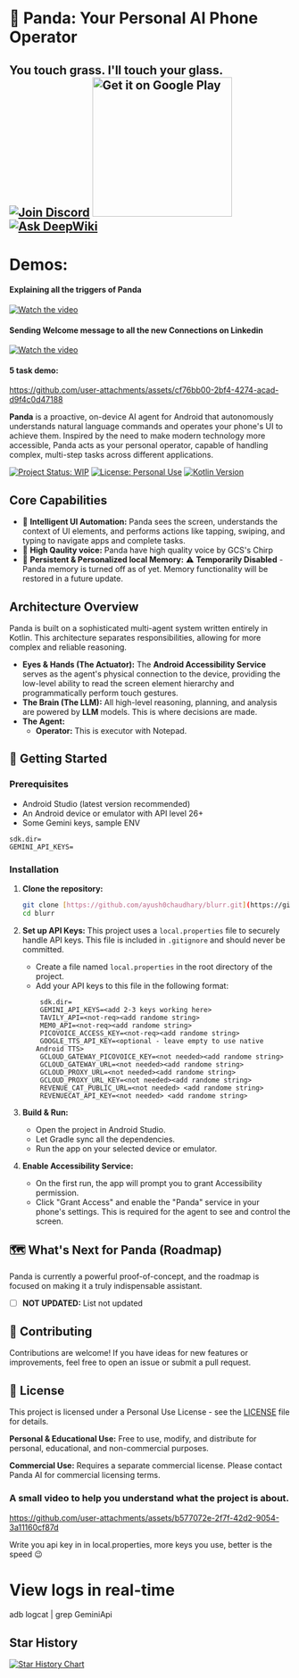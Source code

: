 # 🐼 Panda: Your Personal AI Phone Operator  
**You touch grass. I'll touch your glass.**  
[![Join Discord](https://img.shields.io/badge/Join%20Discord-5865F2?style=for-the-badge&logo=discord&logoColor=white)](https://discord.gg/b2hxFNXvWk)
<a href='https://play.google.com/store/apps/details?id=com.blurr.voice&hl=en_US&pcampaignid=pcampaignidMKT-Other-global-all-co-prtnr-py-PartBadge-Mar2515-1'><img alt='Get it on Google Play' src='https://play.google.com/intl/en_us/badges/static/images/badges/en_badge_web_generic.png' width=250/></a>
[![Ask DeepWiki](https://deepwiki.com/badge.svg)](https://deepwiki.com/Ayush0Chaudhary/blurr)
---

# Demos:

#### Explaining all the triggers of Panda
 [![Watch the video](https://img.youtube.com/vi/IDvuqmPyKZs/hqdefault.jpg)](https://www.youtube.com/embed/IDvuqmPyKZs)

#### Sending Welcome message to all the new Connections on Linkedin
 [![Watch the video](https://img.youtube.com/vi/JO_EWFYJJjA/hqdefault.jpg)](https://www.youtube.com/embed/JO_EWFYJJjA)

#### 5 task demo: 
https://github.com/user-attachments/assets/cf76bb00-2bf4-4274-acad-d9f4c0d47188


**Panda** is a proactive, on-device AI agent for Android that autonomously understands natural language commands and operates your phone's UI to achieve them. Inspired by the need to make modern technology more accessible, Panda acts as your personal operator, capable of handling complex, multi-step tasks across different applications.

[![Project Status: WIP](https://img.shields.io/badge/project%20status-wip-yellow.svg)](https://wip.vost.pt/)
[![License: Personal Use](https://img.shields.io/badge/License-Personal%20Use%20Only-red.svg)](./LICENSE)
[![Kotlin Version](https://img.shields.io/badge/Kotlin-1.9.22-7F52FF.svg?logo=kotlin)](https://kotlinlang.org)

## Core Capabilities

* 🧠 **Intelligent UI Automation:** Panda sees the screen, understands the context of UI elements, and performs actions like tapping, swiping, and typing to navigate apps and complete tasks.
* 📢 **High Qaulity voice:** Panda have high quality voice by GCS's Chirp  
* 💾 **Persistent & Personalized local Memory:** ⚠️ **Temporarily Disabled** - Panda memory is turned off as of yet. Memory functionality will be restored in a future update.

## Architecture Overview

Panda is built on a sophisticated multi-agent system written entirely in Kotlin. This architecture separates responsibilities, allowing for more complex and reliable reasoning.

* **Eyes & Hands (The Actuator):** The **Android Accessibility Service** serves as the agent's physical connection to the device, providing the low-level ability to read the screen element hierarchy and programmatically perform touch gestures.
* **The Brain (The LLM):** All high-level reasoning, planning, and analysis are powered by **LLM** models. This is where decisions are made.
* **The Agent:**
    * **Operator:** This is executor with Notepad.


## 🚀 Getting Started

### Prerequisites
* Android Studio (latest version recommended)
* An Android device or emulator with API level 26+
* Some Gemini keys, sample ENV
```
sdk.dir=
GEMINI_API_KEYS=
```

### Installation

1.  **Clone the repository:**
    ```bash
    git clone [https://github.com/ayush0chaudhary/blurr.git](https://github.com/ayush0chaudhary/blurr.git)
    cd blurr
    ```

2.  **Set up API Keys:**
    This project uses a `local.properties` file to securely handle API keys. This file is included in `.gitignore` and should never be committed.
    * Create a file named `local.properties` in the root directory of the project.
    * Add your API keys to this file in the following format:
        ```properties
         sdk.dir=
         GEMINI_API_KEYS=<add 2-3 keys working here>
         TAVILY_API=<not-req><add randome string>
         MEM0_API=<not-req><add randome string>
         PICOVOICE_ACCESS_KEY=<not-req><add randome string>
         GOOGLE_TTS_API_KEY=<optional - leave empty to use native Android TTS>
         GCLOUD_GATEWAY_PICOVOICE_KEY=<not needed><add randome string>
         GCLOUD_GATEWAY_URL=<not needed><add randome string>
         GCLOUD_PROXY_URL=<not needed><add randome string>
         GCLOUD_PROXY_URL_KEY=<not needed><add randome string>
         REVENUE_CAT_PUBLIC_URL=<not needed> <add randome string>
         REVENUECAT_API_KEY=<not needed> <add randome string>
        ```

3.  **Build & Run:**
    * Open the project in Android Studio.
    * Let Gradle sync all the dependencies.
    * Run the app on your selected device or emulator.

4.  **Enable Accessibility Service:**
    * On the first run, the app will prompt you to grant Accessibility permission.
    * Click "Grant Access" and enable the "Panda" service in your phone's settings. This is required for the agent to see and control the screen.

## 🗺️ What's Next for Panda (Roadmap)

Panda is currently a powerful proof-of-concept, and the roadmap is focused on making it a truly indispensable assistant.

* [ ] **NOT UPDATED:** List not updated

## 🤝 Contributing

Contributions are welcome! If you have ideas for new features or improvements, feel free to open an issue or submit a pull request.

## 📜 License

This project is licensed under a Personal Use License - see the [LICENSE](LICENSE) file for details.

**Personal & Educational Use:** Free to use, modify, and distribute for personal, educational, and non-commercial purposes.

**Commercial Use:** Requires a separate commercial license. Please contact Panda AI for commercial licensing terms.

### A small video to help you understand what the project is about. 
https://github.com/user-attachments/assets/b577072e-2f7f-42d2-9054-3a11160cf87d

Write you api key in in local.properties, more keys you use, better is the speed 😉

# View logs in real-time
adb logcat | grep GeminiApi

## Star History

[![Star History Chart](https://api.star-history.com/svg?repos=Ayush0Chaudhary/blurr&type=Timeline)](https://www.star-history.com/#Ayush0Chaudhary/blurr&Timeline)

